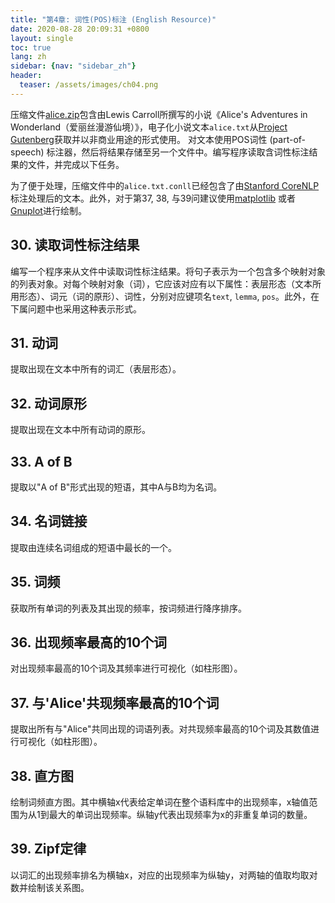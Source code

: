 ```yaml
---
title: "第4章: 词性(POS)标注 (English Resource)"
date: 2020-08-28 20:09:31 +0800
layout: single
toc: true
lang: zh
sidebar: {nav: "sidebar_zh"}
header:
  teaser: /assets/images/ch04.png
---
```


压缩文件[alice.zip](/data/alice.zip)包含由Lewis Carroll所撰写的小说《Alice's Adventures in Wonderland（爱丽丝漫游仙境）》，电子化小说文本`alice.txt`从[Project Gutenberg](https://www.gutenberg.org/)获取并以非商业用途的形式使用。
对文本使用POS词性 (part-of-speech) 标注器，然后将结果存储至另一个文件中。编写程序读取含词性标注结果的文件，并完成以下任务。

为了便于处理，压缩文件中的`alice.txt.conll`已经包含了由[Stanford CoreNLP](https://stanfordnlp.github.io/CoreNLP/)标注处理后的文本。此外，对于第37, 38, 与39问建议使用[matplotlib](http://matplotlib.org/) 或者 [Gnuplot](http://www.gnuplot.info/)进行绘制。

## 30. 读取词性标注结果
编写一个程序来从文件中读取词性标注结果。将句子表示为一个包含多个映射对象的列表对象。对每个映射对象（词），它应该对应有以下属性：表层形态（文本所用形态）、词元（词的原形）、词性，分别对应键项名`text`, `lemma`, `pos`。此外，在下属问题中也采用这种表示形式。

## 31. 动词
提取出现在文本中所有的词汇（表层形态）。

## 32. 动词原形
提取出现在文本中所有动词的原形。

## 33. A of B
提取以"A of B"形式出现的短语，其中A与B均为名词。

## 34. 名词链接
提取由连续名词组成的短语中最长的一个。

## 35. 词频
获取所有单词的列表及其出现的频率，按词频进行降序排序。

## 36. 出现频率最高的10个词
对出现频率最高的10个词及其频率进行可视化（如柱形图）。

## 37. 与'Alice'共现频率最高的10个词
提取出所有与"Alice"共同出现的词语列表。对共现频率最高的10个词及其数值进行可视化（如柱形图）。

## 38. 直方图
绘制词频直方图。其中横轴x代表给定单词在整个语料库中的出现频率，x轴值范围为从1到最大的单词出现频率。纵轴y代表出现频率为x的非重复单词的数量。

## 39. Zipf定律
以词汇的出现频率排名为横轴x，对应的出现频率为纵轴y，对两轴的值取均取对数并绘制该关系图。